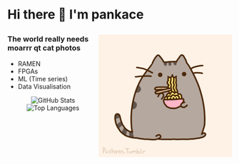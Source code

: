 # Hi there 👋 I'm pankace <br></p>

<img src = 'https://github.com/pankace/pankace/blob/main/images%20/pusheen2.jpg' alt = 'Ramen Pusheen1' align='right'/>

### The world really needs moarrr qt cat photos

- RAMEN
- FPGAs
- ML (Time series)
- Data Visualisation
<p align="center"> <img src="https://github-readme-stats.vercel.app/api?username=pankace&show_icons=true&theme=radical" alt="GitHub Stats" height="150" /> <img src="https://github-readme-stats.vercel.app/api/top-langs/?username=pankace&layout=compact&theme=radical" alt="Top Languages" height="150" /> </p>

